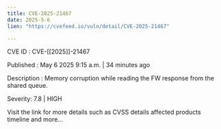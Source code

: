 ```yaml
---
title: CVE-2025-21467
date: 2025-5-6
lien: "https://cvefeed.io/vuln/detail/CVE-2025-21467"

---
```


CVE ID : CVE-[[2025]]-21467

Published :  May 6
2025
9:15 a.m. | 34 minutes ago

Description : Memory corruption while reading the FW response from the shared queue.

Severity: 7.8 | HIGH

Visit the link for more details
such as CVSS details
affected products
timeline
and more...
